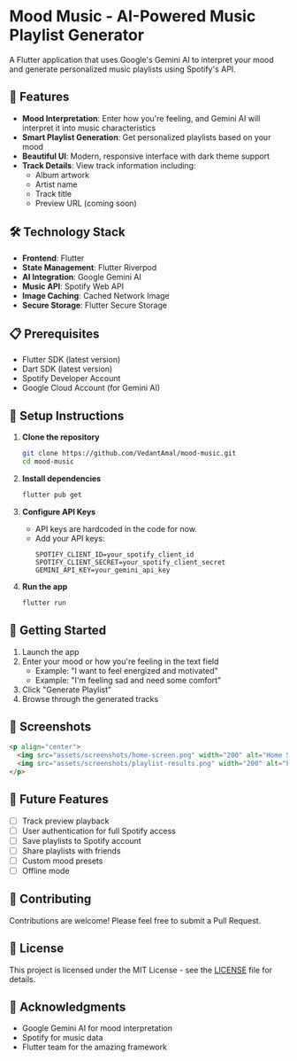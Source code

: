 # Mood Music - AI-Powered Music Playlist Generator

A Flutter application that uses Google's Gemini AI to interpret your mood and generate personalized music playlists using Spotify's API.

## 🎵 Features

- **Mood Interpretation**: Enter how you're feeling, and Gemini AI will interpret it into music characteristics
- **Smart Playlist Generation**: Get personalized playlists based on your mood
- **Beautiful UI**: Modern, responsive interface with dark theme support
- **Track Details**: View track information including:
  - Album artwork
  - Artist name
  - Track title
  - Preview URL (coming soon)

## 🛠️ Technology Stack

- **Frontend**: Flutter
- **State Management**: Flutter Riverpod
- **AI Integration**: Google Gemini AI
- **Music API**: Spotify Web API
- **Image Caching**: Cached Network Image
- **Secure Storage**: Flutter Secure Storage

## 📋 Prerequisites

- Flutter SDK (latest version)
- Dart SDK (latest version)
- Spotify Developer Account
- Google Cloud Account (for Gemini AI)

## 🔧 Setup Instructions

1. **Clone the repository**
   ```bash
   git clone https://github.com/VedantAmal/mood-music.git
   cd mood-music
   ```

2. **Install dependencies**
   ```bash
   flutter pub get
   ```

3. **Configure API Keys**
   - API keys are hardcoded in the code for now.
   - Add your API keys:
     ```
     SPOTIFY_CLIENT_ID=your_spotify_client_id
     SPOTIFY_CLIENT_SECRET=your_spotify_client_secret
     GEMINI_API_KEY=your_gemini_api_key
     ```

4. **Run the app**
   ```bash
   flutter run
   ```

## 🚀 Getting Started

1. Launch the app
2. Enter your mood or how you're feeling in the text field
   - Example: "I want to feel energized and motivated"
   - Example: "I'm feeling sad and need some comfort"
3. Click "Generate Playlist"
4. Browse through the generated tracks

## 📱 Screenshots

```markdown
<p align="center">
  <img src="assets/screenshots/home-screen.png" width="200" alt="Home Screen">
  <img src="assets/screenshots/playlist-results.png" width="200" alt="Playlist Results">
</p>
```

## 🔮 Future Features

- [ ] Track preview playback
- [ ] User authentication for full Spotify access
- [ ] Save playlists to Spotify account
- [ ] Share playlists with friends
- [ ] Custom mood presets
- [ ] Offline mode

## 🤝 Contributing

Contributions are welcome! Please feel free to submit a Pull Request.

## 📄 License

This project is licensed under the MIT License - see the [LICENSE](LICENSE) file for details.

## 🙏 Acknowledgments

- Google Gemini AI for mood interpretation
- Spotify for music data
- Flutter team for the amazing framework
